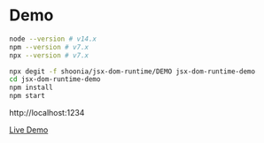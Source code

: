 # Demo

```bash
node --version # v14.x
npm --version # v7.x
npx --version # v7.x
```

```bash
npx degit -f shoonia/jsx-dom-runtime/DEMO jsx-dom-runtime-demo
cd jsx-dom-runtime-demo
npm install
npm start
```

http://localhost:1234

[Live Demo](https://shoonia.github.io/jsx-dom-runtime/DEMO/dist/index.html)
